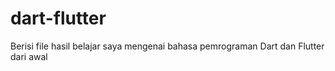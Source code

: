 # dart-flutter
Berisi file hasil belajar saya mengenai bahasa pemrograman Dart dan Flutter dari awal
